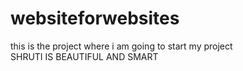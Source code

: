 # websiteforwebsites
this is the project where i am going to start my project
<br>
SHRUTI IS BEAUTIFUL AND SMART